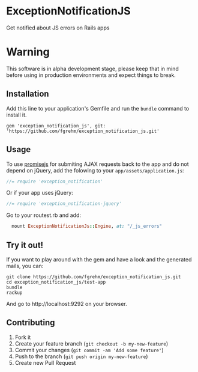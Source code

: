 # ExceptionNotificationJS

Get notified about JS errors on Rails apps

# Warning

This software is in alpha development stage, please keep that in mind before
using in production environments and expect things to break.

## Installation

Add this line to your application's Gemfile and run the `bundle` command to
install it.

    gem 'exception_notification_js', git: 'https://github.com/fgrehm/exception_notification_js.git'

## Usage

To use [promisejs](https://github.com/stackp/promisejs) for submiting AJAX requests
back to the app and do not depend on jQuery, add the folowing to your
`app/assets/application.js`:

```javascript
//= require 'exception_notification'
```

Or if your app uses jQuery:

```javascript
//= require 'exception_notification-jquery'
```

Go to your routest.rb and add:

```ruby
  mount ExceptionNotificationJs::Engine, at: "/_js_errors"
```

## Try it out!

If you want to play around with the gem and have a look and the generated mails,
you can:

```terminal
git clone https://github.com/fgrehm/exception_notification_js.git
cd exception_notification_js/test-app
bundle
rackup
```

And go to http://localhost:9292 on your browser.

## Contributing

1. Fork it
2. Create your feature branch (`git checkout -b my-new-feature`)
3. Commit your changes (`git commit -am 'Add some feature'`)
4. Push to the branch (`git push origin my-new-feature`)
5. Create new Pull Request
